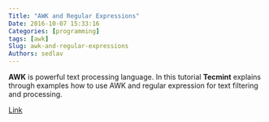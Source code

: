 ```yaml
---
Title: "AWK and Regular Expressions"
Date: 2016-10-07 15:33:16
Categories: [programming]
tags: [awk]
Slug: awk-and-regular-expressions
Authors: sedlav
---
```


**AWK** is powerful text processing language. In this tutorial **Tecmint** explains through examples how to use AWK and regular expression for text filtering and processing.

[Link](http://www.tecmint.com/use-linux-awk-command-to-filter-text-string-in-files/)

